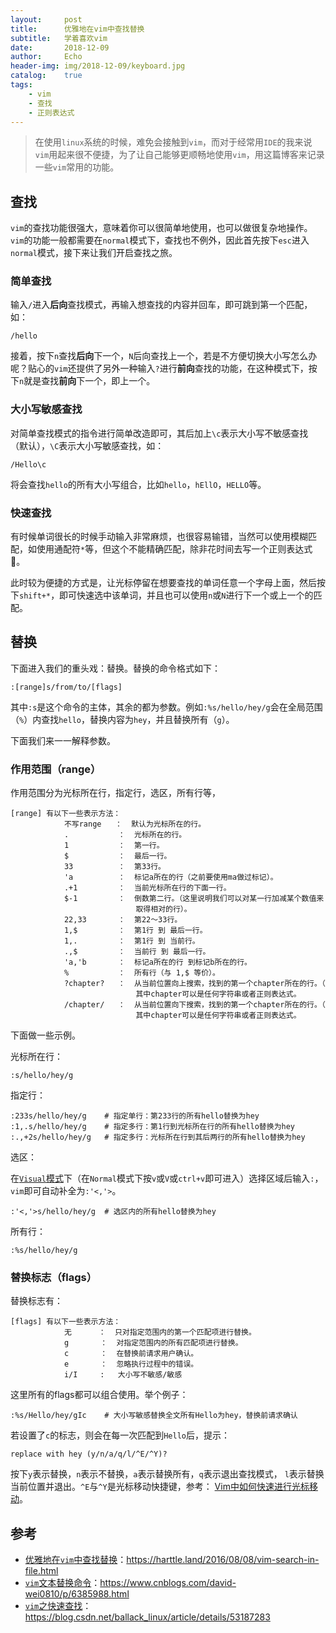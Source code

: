 ```yaml
---
layout:     post
title:      优雅地在vim中查找替换
subtitle:   学着喜欢vim
date:       2018-12-09
author:     Echo
header-img: img/2018-12-09/keyboard.jpg
catalog:    true
tags:
    - vim
    - 查找
    - 正则表达式
---
```




> 在使用`linux`系统的时候，难免会接触到`vim`，而对于经常用`IDE`的我来说`vim`用起来很不便捷，为了让自己能够更顺畅地使用`vim`，用这篇博客来记录一些`vim`常用的功能。



## 查找

`vim`的查找功能很强大，意味着你可以很简单地使用，也可以做很复杂地操作。`vim`的功能一般都需要在`normal`模式下，查找也不例外，因此首先按下`esc`进入`normal`模式，接下来让我们开启查找之旅。

### 简单查找

输入`/`进入**后向**查找模式，再输入想查找的内容并回车，即可跳到第一个匹配，如：

```
/hello
```



接着，按下`n`查找**后向**下一个，`N`后向查找上一个，若是不方便切换大小写怎么办呢？贴心的`vim`还提供了另外一种输入`?`进行**前向**查找的功能，在这种模式下，按下`n`就是查找**前向**下一个，即上一个。

### 大小写敏感查找

对简单查找模式的指令进行简单改造即可，其后加上`\c`表示大小写不敏感查找（默认），`\C`表示大小写敏感查找，如：

```
/Hello\c
```

将会查找`hello`的所有大小写组合，比如`hello`，`hEllO`，`HELLO`等。

### 快速查找

有时候单词很长的时候手动输入非常麻烦，也很容易输错，当然可以使用模糊匹配，如使用通配符`*`等，但这个不能精确匹配，除非花时间去写一个正则表达式 :muscle:。

此时较为便捷的方式是，让光标停留在想要查找的单词任意一个字母上面，然后按下`shift+*`，即可快速选中该单词，并且也可以使用`n`或`N`进行下一个或上一个的匹配。

## 替换

下面进入我们的重头戏：替换。替换的命令格式如下：

```
:[range]s/from/to/[flags]
```

其中`:s`是这个命令的主体，其余的都为参数。例如`:%s/hello/hey/g`会在全局范围（`%`）内查找`hello`，替换内容为`hey`，并且替换所有（`g`）。

下面我们来一一解释参数。

### 作用范围（range）

作用范围分为光标所在行，指定行，选区，所有行等，

```
[range] 有以下一些表示方法：
            不写range   ：  默认为光标所在的行。
            .           ：  光标所在的行。
            1           ：  第一行。
            $           ：  最后一行。
            33          ：  第33行。
            'a          ：  标记a所在的行（之前要使用ma做过标记）。
            .+1         ：  当前光标所在行的下面一行。
            $-1         ：  倒数第二行。（这里说明我们可以对某一行加减某个数值来
                            取得相对的行）。
            22,33       ：  第22～33行。
            1,$         ：  第1行 到 最后一行。
            1,.         ：  第1行 到 当前行。
            .,$         ：  当前行 到 最后一行。
            'a,'b       ：  标记a所在的行 到标记b所在的行。
            %           ：  所有行（与 1,$ 等价）。
            ?chapter?   ：  从当前位置向上搜索，找到的第一个chapter所在的行。（
                            其中chapter可以是任何字符串或者正则表达式。
            /chapter/   ：  从当前位置向下搜索，找到的第一个chapter所在的行。（
                            其中chapter可以是任何字符串或者正则表达式。
```



下面做一些示例。

光标所在行：

```
:s/hello/hey/g
```

指定行：

```
:233s/hello/hey/g    # 指定单行：第233行的所有hello替换为hey
:1,.s/hello/hey/g    # 指定多行：第1行到光标所在行的所有hello替换为hey
:.,+2s/hello/hey/g   # 指定多行：光标所在行到其后两行的所有hello替换为hey
```

选区：

在[`Visual`模式](http://www.cnblogs.com/wajika/p/6606353.html)下（在`Normal`模式下按`v`或`V`或`ctrl+v`即可进入）选择区域后输入`:`，`vim`即可自动补全为`:'<,'>`。

```
:'<,'>s/hello/hey/g  # 选区内的所有hello替换为hey
```

所有行：

```
:%s/hello/hey/g
```

### 替换标志（flags）

替换标志有：

```
[flags] 有以下一些表示方法：
            无      ：  只对指定范围内的第一个匹配项进行替换。
            g       ：  对指定范围内的所有匹配项进行替换。
            c       ：  在替换前请求用户确认。
            e       ：  忽略执行过程中的错误。
            i/I     :   大小写不敏感/敏感
```

这里所有的flags都可以组合使用。举个例子：

```
:%s/Hello/hey/gIc    # 大小写敏感替换全文所有Hello为hey，替换前请求确认
```

若设置了`c`的标志，则会在每一次匹配到`Hello`后，提示：

```
replace with hey (y/n/a/q/l/^E/^Y)?
```

按下`y`表示替换，`n`表示不替换，`a`表示替换所有，`q`表示退出查找模式， `l`表示替换当前位置并退出。`^E`与`^Y`是光标移动快捷键，参考： [Vim中如何快速进行光标移动](https://harttle.land/2015/11/07/vim-cursor.html)。 



## 参考

* [优雅地在`vim`中查找替换](https://harttle.land/2016/08/08/vim-search-in-file.html)：https://harttle.land/2016/08/08/vim-search-in-file.html
* [`vim`文本替换命令](https://www.cnblogs.com/david-wei0810/p/6385988.html)：https://www.cnblogs.com/david-wei0810/p/6385988.html
* [`vim`之快速查找](https://blog.csdn.net/ballack_linux/article/details/53187283)：https://blog.csdn.net/ballack_linux/article/details/53187283